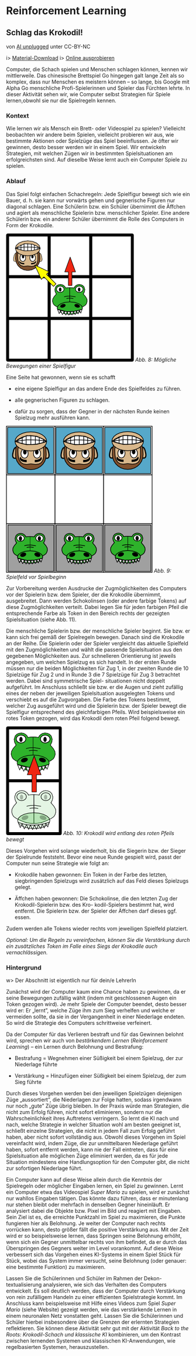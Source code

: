 # Reinforcement Learning

## Schlag das Krokodil!

von [AI unplugged](https://ddi.cs.fau.de/schule/ai-unplugged/) unter CC-BY-NC

i> [Material-Download](https://ddi.cs.fau.de/schule/ai-unplugged/)
i> [Online ausprobieren](https://manzanillo.github.io/schlag-das-krokodil/)

Computer, die Schach spielen und Menschen schlagen können, kennen wir mittlerweile. Das chinesische Brettspiel Go hingegen galt lange Zeit als so komplex, dass nur Menschen es meistern können – so lange, bis Google mit Alpha Go menschliche Profi-Spielerinnen und Spieler das Fürchten lehrte. In dieser Aktivität sehen wir, wie Computer selbst Strategien für Spiele lernen,obwohl sie nur die Spielregeln kennen.

### Kontext

Wie lernen wir als Mensch ein Brett- oder Videospiel zu spielen? Vielleicht beobachten  wir  andere  beim  Spielen, vielleicht probieren wir aus, wie bestimmte Aktionen oder Spielzüge das Spiel beeinflussen. Je öfter wir gewinnen, desto besser werden  wir in einem Spiel. Wir entwickeln Strategien, mit welchen Zügen wir in bestimmten Spielsituationen am erfolgreichsten sind. Auf dieselbe Weise lernt auch ein Computer Spiele zu spielen.

 ### Ablauf

Das Spiel folgt einfachen Schachregeln: Jede Spielfigur bewegt sich wie ein Bauer, d. h. sie kann nur vorwärts gehen und gegnerische Figuren nur diagonal schlagen. Eine Schülerin bzw. ein Schüler übernimmt die Äffchen und agiert als menschliche Spielerin bzw. menschlicher Spieler. Eine andere Schülerin bzw. ein anderer Schüler übernimmt die Rolle des Computers in Form der Krokodile.

![un-1](img/un-1.png)
*Abb. 8: Mögliche Bewegungen einer* *Spielfigur*

Eine Seite hat gewonnen, wenn sie es schafft

* eine eigene Spielfigur an das andere Ende des Spielfeldes zu führen.

* alle gegnerischen Figuren zu schlagen.

* dafür zu sorgen, dass der Gegner in der nächsten Runde keinen Spielzug mehr ausführen kann.


![un-2](img/un-2.png)
*Abb. 9: Spielfeld vor Spielbeginn*

Zur Vorbereitung werden Ausdrucke der Zugmöglichkeiten des Computers vor der Spielerin bzw. dem Spieler, der die Krokodile übernimmt, ausgebreitet. Dann werden Schokolinsen (oder andere farbige Tokens) auf diese Zugmöglichkeiten verteilt. Dabei legen Sie für jeden farbigen Pfeil die entsprechende Farbe als Token in den Bereich rechts der gezeigten Spielsituation (siehe Abb. 11).

Die menschliche Spielerin bzw. der menschliche Spieler beginnt. Sie bzw. er kann sich frei gemäß der Spielregeln bewegen. Danach sind die Krokodile an der Reihe. Die Spielerin oder der Spieler vergleicht das aktuelle Spielfeld mit den Zugmöglichkeiten und wählt die passende Spielsituation aus den gegebenen Möglichkeiten aus. Zur schnelleren Orientierung ist jeweils angegeben, um welchen  Spielzug es sich handelt. In der ersten Runde müssen nur die beiden Möglichkeiten für Zug 1, in der zweiten Runde die 10 Spielzüge für Zug 2 und in Runde 3 die 7 Spielzüge für Zug 3 betrachtet werden. Dabei sind symmetrische Spiel- situationen nicht doppelt aufgeführt. Im Anschluss schließt sie bzw. er die Augen und zieht zufällig eines der neben der jeweiligen Spielsituation ausgelegten Tokens und verschiebt es auf die Zugvorgaben. Die Farbe des Tokens bestimmt, welcher Zug ausgeführt wird und   die   Spielerin   bzw.   der  Spieler bewegt die Spielfigur entsprechend des gleichfarbigen Pfeils. Wird beispielsweise ein rotes Token gezogen, wird das Krokodil dem roten Pfeil folgend bewegt.

 ![un-3](img/un-3.png)
*Abb. 10: Krokodil wird entlang des roten* *Pfeils bewegt*

Dieses Vorgehen wird solange wiederholt, bis die Siegerin bzw. der Sieger der Spielrunde feststeht. Bevor eine neue Runde gespielt wird, passt der Computer nun seine Strategie wie folgt an:

* Krokodile haben gewonnen: Ein Token in der Farbe des letzten, siegbringenden Spielzugs wird zusätzlich auf das Feld dieses Spielzugs gelegt.

* Äffchen haben gewonnen: Die Schokolinse, die den letzten Zug der Krokodil-Spielerin bzw. des Kro- kodil-Spielers bestimmt hat, wird entfernt. Die Spielerin bzw. der Spieler der Äffchen darf dieses ggf. essen.


Zudem werden alle Tokens wieder rechts vom jeweiligen Spielfeld platziert.

*Optional: Um die Regeln zu vereinfachen,* *können Sie die Verstärkung durch ein zusätzliches Token im Falle eines Siegs der Krokodile auch vernachlässigen.*

### Hintergrund

w> Der Abschnitt ist eigentlich nur für dein/e LehrerIn

Zunächst wird der Computer kaum eine Chance haben zu gewinnen, da er seine Bewegungen zufällig wählt (indem mit geschlossenen Augen ein Token  gezogen wird). Je mehr Spiele der Computer beendet, desto besser wird er: Er „lernt”, welche Züge ihm zum Sieg verhelfen und welche er vermeiden sollte,  da  sie  in  der  Vergangenheit  in einer Niederlage endeten. So wird die Strategie des Computers schrittweise verfeinert.

 Da der Computer für das Verlieren bestraft und für das Gewinnen belohnt wird, sprechen wir auch von *bestärkendem Lernen* (*Reinforcement Learning*) – ein Lernen durch Belohnung und Bestrafung:

* Bestrafung = Wegnehmen einer Süßigkeit bei einem Spielzug, der zur Niederlage führte

* Verstärkung = Hinzufügen einer Süßigkeit  bei  einem  Spielzug,  der zum Sieg führte


Durch dieses Vorgehen werden bei den jeweiligen  Spielzügen  diejenigen Züge „aussortiert”, die Niederlagen zur Folge hatten,   sodass   irgendwann nur noch „gute” Züge übrig bleiben. In der Praxis würde  man  Strategien,  die  nicht  zum Erfolg führen, nicht sofort eliminieren, sondern nur die Wahrscheinlichkeit ihres Auftretens verringern. So lernt die KI nach und nach, welche Strategie in welcher Situation wohl am besten geeignet ist, schließt einzelne Strategien, die nicht in jedem Fall zum Erfolg geführt haben, aber nicht sofort vollständig aus. Obwohl dieses Vorgehen im Spiel vereinfacht wird, indem Züge,   die   zur   unmittelbaren Niederlage geführt haben, sofort entfernt werden, kann nie der Fall eintreten,  dass  für  eine Spielsituation alle möglichen Züge eliminiert werden, da es für jede Situation mindestens eine Handlungsoption für den Computer gibt, die nicht zur sofortigen Niederlage führt.

Ein Computer kann auf diese Weise allein durch die Kenntnis der Spielregeln oder möglicher Eingaben lernen, ein Spiel zu gewinnen. Lernt ein Computer etwa das Videospiel *Super Mario* zu spielen,  wird  er  zunächst  nur  wahllos Eingaben tätigen. Das könnte dazu führen, dass er minutenlang nur stehen bleibt oder mehrfach in denselben Gegner hineinläuft. Er analysiert dabei die Objekte bzw. Pixel im Bild und reagiert mit Eingaben. Sein Ziel ist es, die erreichte Punktzahl im Spiel zu maximieren, die Punkte fungieren hier als Belohnung. Je weiter der Computer nach rechts vorrücken kann, desto größer fällt die positive Verstärkung aus. Mit der Zeit wird er so beispielsweise lernen, dass Springen seine Belohnung erhöht, wenn sich ein Gegner unmittelbar rechts von ihm befindet, da er durch das Überspringen des Gegners weiter im Level vorankommt. Auf diese Weise verbessert sich das Vorgehen eines KI-Systems in einem Spiel Stück für  Stück,  wobei  das  System  immer versucht,     seine     Belohnung     (oder genauer: eine bestimmte Funktion) zu maximieren.

Lassen Sie die Schülerinnen  und Schüler im Rahmen der Dekon- textualisierung analysieren, wie sich das Verhalten des Computers entwickelt. Es soll deutlich werden, dass der Computer durch Verstärkung von rein zufälligem Handeln zu einer effizienten Spielstrategie kommt. Im Anschluss kann beispielsweise mit Hilfe eines Videos zum Spiel *Super Mario* (siehe Website) gezeigt werden, wie das verstärkende Lernen in einem neuronalen Netz vonstatten geht. Lassen Sie die Schülerinnen  und Schüler hierbei insbesondere über die Grenzen der erlernten Strategien reflektieren. Sie können diese Aktivität sehr gut mit der Aktivität *Back to the Roots: Krokodil-Schach und klassische KI* kombinieren, um den Kontrast zwischen lernenden Systemen und klassischen KI-Anwendungen, wie regelbasierten Systemen, herauszustellen.
